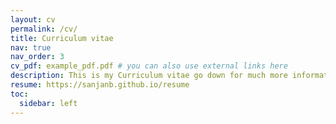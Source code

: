 ```yaml
---
layout: cv
permalink: /cv/
title: Curriculum vitae
nav: true
nav_order: 3
cv_pdf: example_pdf.pdf # you can also use external links here
description: This is my Curriculum vitae go down for much more informatioin. One more thing you can access my resume here.
resume: https://sanjanb.github.io/resume
toc:
  sidebar: left
---
```

